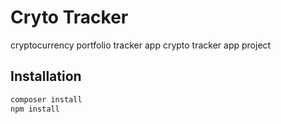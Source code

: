 
# Cryto Tracker

cryptocurrency portfolio tracker app
crypto tracker app project 

## Installation


```bash
composer install
npm install
```

